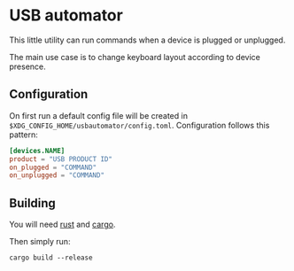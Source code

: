 # USB automator

This little utility can run commands when a device is plugged or unplugged.

The main use case is to change keyboard layout according to device presence.

## Configuration

On first run a default config file will be created in `$XDG_CONFIG_HOME/usbautomator/config.toml`.
Configuration follows this pattern:

```toml
[devices.NAME]
product = "USB PRODUCT ID"
on_plugged = "COMMAND"
on_unplugged = "COMMAND"
```

## Building

You will need [rust](https://www.rust-lang.org) and [cargo](https://doc.rust-lang.org/cargo/getting-started/installation.html).

Then simply run:

    cargo build --release
